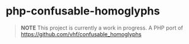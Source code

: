 # php-confusable-homoglyphs
> **NOTE** This project is currently a work in progress.
A PHP port of https://github.com/vhf/confusable_homoglyphs
